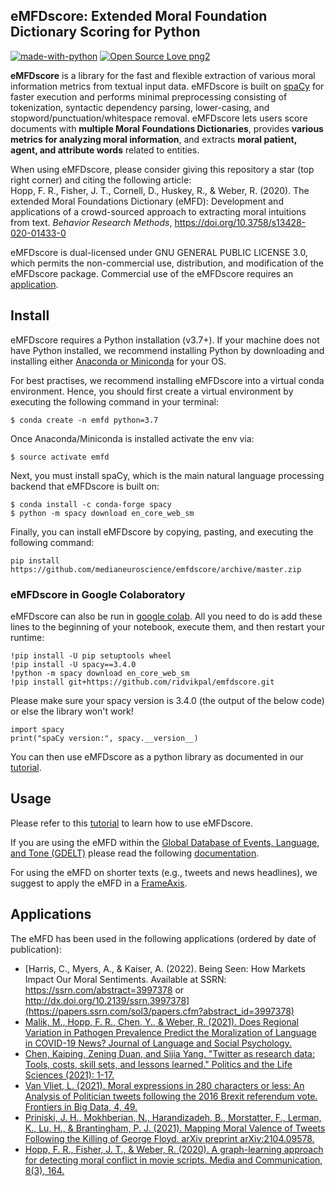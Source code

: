 ## eMFDscore: Extended Moral Foundation Dictionary Scoring for Python 
[![made-with-python](https://img.shields.io/badge/Made%20with-Python-1f425f.svg)](https://www.python.org/) [![Open Source Love png2](https://badges.frapsoft.com/os/v2/open-source.png?v=103)](https://github.com/ellerbrock/open-source-badges/)

**eMFDscore** is a library for the fast and flexible extraction of various moral information metrics from textual input data. eMFDscore is built on [spaCy](https://github.com/explosion/spaCy) for faster execution and performs minimal preprocessing consisting of tokenization, syntactic dependency parsing, lower-casing, and stopword/punctuation/whitespace removal. eMFDscore lets users score documents with **multiple Moral Foundations Dictionaries**, provides **various metrics for analyzing moral information**, and extracts **moral patient, agent, and attribute words** related to entities.
    
When using eMFDscore, please consider giving this repository a star (top right corner) and citing the following article:  
Hopp, F. R., Fisher, J. T., Cornell, D., Huskey, R., & Weber, R. (2020). The extended Moral Foundations Dictionary (eMFD): Development and applications of a crowd-sourced approach to extracting moral intuitions from text. _Behavior Research Methods_, https://doi.org/10.3758/s13428-020-01433-0 

eMFDscore is dual-licensed under GNU GENERAL PUBLIC LICENSE 3.0, which permits the non-commercial use, distribution, and modification of the eMFDscore package. Commercial use of the eMFDscore requires an [application](https://forms.gle/RSKzZ2DvDyaprfeE8).

## Install 
eMFDscore requires a Python installation (v3.7+). If your machine does not have Python installed, we recommend installing Python by downloading and installing either [Anaconda or Miniconda](https://docs.conda.io/projects/continuumio-conda/en/latest/user-guide/install/index.html) for your OS.

For best practises, we recommend installing eMFDscore into a virtual conda environment. Hence, you should first create a virtual environment by executing the following command in your terminal:

```
$ conda create -n emfd python=3.7
```

Once Anaconda/Miniconda is installed activate the env via:

```
$ source activate emfd
```

Next, you must install spaCy, which is the main natural language processing backend that eMFDscore is built on:

```
$ conda install -c conda-forge spacy
$ python -m spacy download en_core_web_sm
``` 

Finally, you can install eMFDscore by copying, pasting, and executing the following command: 

`
pip install https://github.com/medianeuroscience/emfdscore/archive/master.zip
`

### eMFDscore in Google Colaboratory

eMFDscore can also be run in [google colab](https://colab.research.google.com/notebooks/intro.ipynb). All you need to do is add these lines to the beginning of your notebook, execute them, and then restart your runtime:

```
!pip install -U pip setuptools wheel
!pip install -U spacy==3.4.0
!python -m spacy download en_core_web_sm
!pip install git+https://github.com/ridvikpal/emfdscore.git
```

Please make sure your spacy version is 3.4.0 (the output of the below code) or else the library won't work!

```
import spacy
print("spaCy version:", spacy.__version__)
```

You can then use eMFDscore as a python library as documented in our [tutorial](https://github.com/medianeuroscience/emfdscore/blob/master/eMFDscore_Tutorial.ipynb). 

## Usage 
Please refer to this [tutorial](https://github.com/medianeuroscience/emfdscore/blob/master/eMFDscore_Tutorial.ipynb) to learn how to use eMFDscore. 

If you are using the eMFD within the [Global Database of Events, Language, and Tone (GDELT)](https://blog.gdeltproject.org/examining-trends-in-moral-news-framing-across-a-decade-of-television-coverage/) please read the following [documentation](https://github.com/medianeuroscience/emfdscore/blob/master/emfd_gdelt_readme.pdf).  

For using the eMFD on shorter texts (e.g., tweets and news headlines), we suggest to apply the eMFD in a [FrameAxis](https://github.com/negar-mokhberian/Moral_Foundation_FrameAxis).

## Applications 
The eMFD has been used in the following applications (ordered by date of publication):
- [Harris, C., Myers, A., & Kaiser, A. (2022). Being Seen: How Markets Impact Our Moral Sentiments. Available at SSRN: https://ssrn.com/abstract=3997378 or http://dx.doi.org/10.2139/ssrn.3997378](https://papers.ssrn.com/sol3/papers.cfm?abstract_id=3997378) 
- [Malik, M., Hopp, F. R., Chen, Y., & Weber, R. (2021). Does Regional Variation in Pathogen Prevalence Predict the Moralization of Language in COVID-19 News? Journal of Language and Social Psychology.](https://doi.org/10.1177%2F0261927X211044194)
- [Chen, Kaiping, Zening Duan, and Sijia Yang. "Twitter as research data: Tools, costs, skill sets, and lessons learned." Politics and the Life Sciences (2021): 1-17.](https://www.cambridge.org/core/journals/politics-and-the-life-sciences/article/twitter-as-research-data/6B31D18C5E2F9B8F9C0301BFB05F1C27)
- [Van Vliet, L. (2021). Moral expressions in 280 characters or less: An Analysis of Politician tweets following the 2016 Brexit referendum vote. Frontiers in Big Data, 4, 49.](https://www.frontiersin.org/articles/10.3389/fdata.2021.699653/full)
- [Priniski, J. H., Mokhberian, N., Harandizadeh, B., Morstatter, F., Lerman, K., Lu, H., & Brantingham, P. J. (2021). Mapping Moral Valence of Tweets Following the Killing of George Floyd. arXiv preprint arXiv:2104.09578.](https://arxiv.org/abs/2104.09578)
- [Hopp, F. R., Fisher, J. T., & Weber, R. (2020). A graph-learning approach for detecting moral conflict in movie scripts. Media and Communication, 8(3), 164.](https://www.cogitatiopress.com/mediaandcommunication/article/view/3155)

